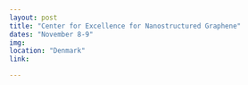 ```yaml
---
layout: post
title: "Center for Excellence for Nanostructured Graphene"
dates: "November 8-9"
img:
location: "Denmark"
link:

---
```


